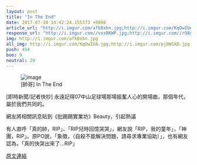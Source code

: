 ```yaml
---
layout: post
title: "In The End"
date: 2017-07-28 14:42:24.155373 +0800
article_url: "http://i.imgur.com/afk0xhn.jpg;http://i.imgur.com/KqOwIUA.jpg;http://i.imgur.com/pj0WSkD.jpg;http://i.imgur.com/F9W2ABB.jpg;http://i.imgur.com/Q7OTl12.jpg;https://youtu.be/eVTXPUF4Oz4"
response_url: "http://i.imgur.com//vxxBKWP.jpg;http://i.imgur.com//rO8uvlV.jpg;http://i.imgur.com//qo2vee6.jpg"
img: http://i.imgur.com/afk0xhn.jpg
all_img: http://i.imgur.com/KqOwIUA.jpg;http://i.imgur.com/pj0WSkD.jpg;http://i.imgur.com/F9W2ABB.jpg;http://i.imgur.com/Q7OTl12.jpg;https://i.ytimg.com/vi/eVTXPUF4Oz4/hqdefault.jpg;http://i.imgur.com//vxxBKWP.jpg;http://i.imgur.com//rO8uvlV.jpg;http://i.imgur.com//qo2vee6.jpg
push: 454
boo: 9
neutral: 29
---
```


<figure>
<img src="http://i.imgur.com/afk0xhn.jpg" alt="image">
<figcaption>
[帥哥] In The End
</figcaption>
</figure>



[即時新聞/記者快抄] 永遠記得07中山足球場那場振奮人心的開場曲，那個年代，屬於我們共同的。

網友將相關訊息貼到《批踢踢實業坊》Beauty，引起熱議

有人直呼「真的帥，RIP」、「RIP兒時回憶哭哭」，網友說「RIP，我的童年」，「神團，RIP」。原PO說，「象徵，（自殺不能解決問題，請尋求專業協助）」，也有網友認為，「真的快哭出來了...RIP」

<a href = "https://www.ptt.cc/bbs/Beauty/M.1500598080.A.61D.html">原文連結</a>

